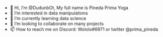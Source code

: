 - 👋 Hi, I’m @DudunbOt, My full name is Pineda Prima Yoga
- 👀 I’m interested in data manipulations
- 🌱 I’m currently learning data science
- 💞️ I’m looking to collaborate on many projects
- 📫 How to reach me on Discord: Wololo#6971 or twitter @prima_pineda

<!---
DudunbOt/DudunbOt is a ✨ special ✨ repository because its `README.md` (this file) appears on your GitHub profile.
You can click the Preview link to take a look at your changes.
--->
